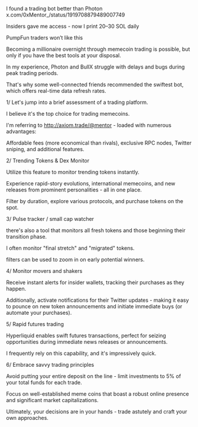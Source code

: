 I found a trading bot better than Photon x.com/0xMentor_/status/1919708879489007749

Insiders gave me access - now I print 20–30 SOL daily

PumpFun traders won’t like this

Becoming a millionaire overnight through memecoin trading is possible, but only if you have the best tools at your disposal.

In my experience, Photon and BullX struggle with delays and bugs during peak trading periods.

That's why some well-connected friends recommended the swiftest bot, which offers real-time data refresh rates.

1/ Let's jump into a brief assessment of a trading platform.

I believe it's the top choice for trading memecoins.

I'm referring to http://axiom.trade/@mentor - loaded with numerous advantages:

Affordable fees (more economical than rivals), exclusive RPC nodes, Twitter sniping, and additional features.

2/ Trending Tokens & Dex Monitor

Utilize this feature to monitor trending tokens instantly.

Experience rapid-story evolutions, international memecoins, and new releases from prominent personalities - all in one place.

Filter by duration, explore various protocols, and purchase tokens on the spot.

3/ Pulse tracker / small cap watcher

there's also a tool that monitors all fresh tokens and those beginning their transition phase.

I often monitor "final stretch" and "migrated" tokens.

filters can be used to zoom in on early potential winners.

4/ Monitor movers and shakers

Receive instant alerts for insider wallets, tracking their purchases as they happen.

Additionally, activate notifications for their Twitter updates - making it easy to pounce on new token announcements and initiate immediate buys (or automate your purchases).

5/ Rapid futures trading

Hyperliquid enables swift futures transactions, perfect for seizing opportunities during immediate news releases or announcements.

I frequently rely on this capability, and it's impressively quick.

6/ Embrace savvy trading principles

Avoid putting your entire deposit on the line - limit investments to 5% of your total funds for each trade.

Focus on well-established meme coins that boast a robust online presence and significant market capitalizations.

Ultimately, your decisions are in your hands - trade astutely and craft your own approaches.

